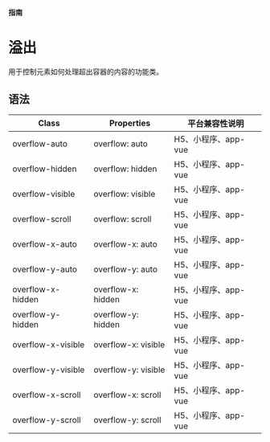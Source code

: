 #### <span class="text-lg text-gray-500 font-normal">指南</span>

<div class="w-screen"></div>

# 溢出
<a-typography-text>
    用于控制元素如何处理超出容器的内容的功能类。
</a-typography-text>

<CssPrefix />

## 语法
| Class | Properties | 平台兼容性说明
| --- | --- | ---
| <a-link status="success">overflow-auto</a-link> | <a-link>overflow: auto</a-link> | H5、小程序、app-vue
| <a-link status="success">overflow-hidden</a-link> | <a-link>overflow: hidden</a-link> | H5、小程序、app-vue
| <a-link status="success">overflow-visible</a-link> | <a-link>overflow: visible</a-link> | H5、小程序、app-vue
| <a-link status="success">overflow-scroll</a-link> | <a-link>overflow: scroll</a-link> | H5、小程序、app-vue
| <a-link status="success">overflow-x-auto</a-link> | <a-link>overflow-x: auto</a-link> | H5、小程序、app-vue
| <a-link status="success">overflow-y-auto</a-link> | <a-link>overflow-y: auto</a-link> | H5、小程序、app-vue
| <a-link status="success">overflow-x-hidden</a-link> | <a-link>overflow-x: hidden</a-link> | H5、小程序、app-vue
| <a-link status="success">overflow-y-hidden</a-link> | <a-link>overflow-y: hidden</a-link> | H5、小程序、app-vue
| <a-link status="success">overflow-x-visible</a-link> | <a-link>overflow-x: visible</a-link> | H5、小程序、app-vue
| <a-link status="success">overflow-y-visible</a-link> | <a-link>overflow-y: visible</a-link> | H5、小程序、app-vue
| <a-link status="success">overflow-x-scroll</a-link> | <a-link>overflow-x: scroll</a-link> | H5、小程序、app-vue
| <a-link status="success">overflow-y-scroll</a-link> | <a-link>overflow-y: scroll</a-link> | H5、小程序、app-vue